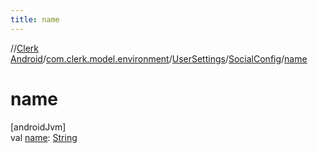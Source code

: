 ```yaml
---
title: name
---
```

//[Clerk Android](../../../../index.html)/[com.clerk.model.environment](../../index.html)/[UserSettings](../index.html)/[SocialConfig](index.html)/[name](name.html)



# name



[androidJvm]\
val [name](name.html): [String](https://kotlinlang.org/api/latest/jvm/stdlib/kotlin-stdlib/kotlin/-string/index.html)




